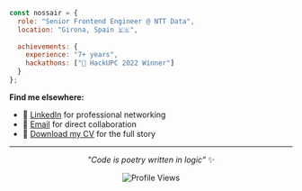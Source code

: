 ```javascript
const nossair = {
  role: "Senior Frontend Engineer @ NTT Data",
  location: "Girona, Spain 🇪🇸",
  
  achievements: {
    experience: "7+ years",
    hackathons: ["🥇 HackUPC 2022 Winner"]
  }
};
```

**Find me elsewhere:**
- 💼 [LinkedIn](https://linkedin.com/in/nghazouani) for professional networking
- 📧 [Email](mailto:nossair.riffi@gmail.com) for direct collaboration
- 📄 [Download my CV](https://github.com/n0ss4/cv/releases/latest/download/main.pdf) for the full story

---

<div align="center">

*"Code is poetry written in logic"* ✨

![Profile Views](https://komarev.com/ghpvc/?username=n0ss4&color=blueviolet&style=flat-square)

</div>
